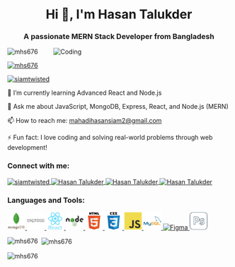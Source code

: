 <h1 align="center">Hi 👋, I'm Hasan Talukder</h1> <h3 align="center">A passionate MERN Stack Developer from Bangladesh</h3> <img align="right" alt="Coding" width="400" src="https://media2.giphy.com/media/qgQUggAC3Pfv687qPC/giphy.gif"> <p align="left"> <img src="https://komarev.com/ghpvc/?username=mhs676&label=Profile%20views&color=0e75b6&style=flat" alt="mhs676" /> </p> <p align="left"> <a href="https://github.com/ryo-ma/github-profile-trophy"> <img src="https://github-profile-trophy.vercel.app/?username=mhs676" alt="mhs676" /> </a> </p> <p align="left"> <a href="https://twitter.com/siamtwisted" target="blank"> <img src="https://img.shields.io/twitter/follow/siamtwisted?logo=twitter&style=for-the-badge" alt="siamtwisted" /> </a> </p>
🌱 I’m currently learning Advanced React and Node.js

💬 Ask me about JavaScript, MongoDB, Express, React, and Node.js (MERN)

📫 How to reach me: mahadihasansiam2@gmail.com

⚡ Fun fact: I love coding and solving real-world problems through web development!

<h3 align="left">Connect with me:</h3> <p align="left"> <a href="https://twitter.com/siamtwisted" target="blank"> <img align="center" src="https://raw.githubusercontent.com/rahuldkjain/github-profile-readme-generator/master/src/images/icons/Social/twitter.svg" alt="siamtwisted" height="30" width="40" /> </a> <a href="https://linkedin.com/in/hasan-talukder-479920201/" target="blank"> <img align="center" src="https://raw.githubusercontent.com/rahuldkjain/github-profile-readme-generator/master/src/images/icons/Social/linked-in-alt.svg" alt="Hasan Talukder" height="30" width="40" /> </a> <a href="https://www.facebook.com/profile.php?id=100004423950479" target="blank"> <img align="center" src="https://raw.githubusercontent.com/rahuldkjain/github-profile-readme-generator/master/src/images/icons/Social/facebook.svg" alt="Hasan Talukder" height="30" width="40" /> </a> <a href="https://www.behance.net/hasantalukder110" target="blank"> <img align="center" src="https://raw.githubusercontent.com/rahuldkjain/github-profile-readme-generator/master/src/images/icons/Social/behance.svg" alt="Hasan Talukder" height="30" width="40" /> </a> </p> <h3 align="left">Languages and Tools:</h3> <p align="left"> <a href="https://www.mongodb.com/" target="_blank" rel="noreferrer"> <img src="https://raw.githubusercontent.com/devicons/devicon/master/icons/mongodb/mongodb-original-wordmark.svg" alt="MongoDB" width="40" height="40"/> </a> <a href="https://expressjs.com/" target="_blank" rel="noreferrer"> <img src="https://raw.githubusercontent.com/devicons/devicon/master/icons/express/express-original-wordmark.svg" alt="Express" width="40" height="40"/> </a> <a href="https://reactjs.org/" target="_blank" rel="noreferrer"> <img src="https://raw.githubusercontent.com/devicons/devicon/master/icons/react/react-original-wordmark.svg" alt="React" width="40" height="40"/> </a> <a href="https://nodejs.org/" target="_blank" rel="noreferrer"> <img src="https://raw.githubusercontent.com/devicons/devicon/master/icons/nodejs/nodejs-original-wordmark.svg" alt="Node.js" width="40" height="40"/> </a> <a href="https://www.w3.org/html/" target="_blank" rel="noreferrer"> <img src="https://raw.githubusercontent.com/devicons/devicon/master/icons/html5/html5-original-wordmark.svg" alt="HTML5" width="40" height="40"/> </a> <a href="https://www.w3schools.com/css/" target="_blank" rel="noreferrer"> <img src="https://raw.githubusercontent.com/devicons/devicon/master/icons/css3/css3-original-wordmark.svg" alt="CSS3" width="40" height="40"/> </a> <a href="https://developer.mozilla.org/en-US/docs/Web/JavaScript" target="_blank" rel="noreferrer"> <img src="https://raw.githubusercontent.com/devicons/devicon/master/icons/javascript/javascript-original.svg" alt="JavaScript" width="40" height="40"/> </a> <a href="https://www.mysql.com/" target="_blank" rel="noreferrer"> <img src="https://raw.githubusercontent.com/devicons/devicon/master/icons/mysql/mysql-original-wordmark.svg" alt="MySQL" width="40" height="40"/> </a> <a href="https://www.figma.com/" target="_blank" rel="noreferrer"> <img src="https://www.vectorlogo.zone/logos/figma/figma-icon.svg" alt="Figma" width="40" height="40"/> </a> <a href="https://www.photoshop.com/en" target="_blank" rel="noreferrer"> <img src="https://raw.githubusercontent.com/devicons/devicon/master/icons/photoshop/photoshop-line.svg" alt="Photoshop" width="40" height="40"/> </a> </p> <p> <img align="left" src="https://github-readme-stats.vercel.app/api/top-langs?username=mhs676&show_icons=true&locale=en&layout=compact" alt="mhs676" /> </p> <p>&nbsp; <img align="center" src="https://github-readme-stats.vercel.app/api?username=mhs676&show_icons=true&locale=en" alt="mhs676" /> </p> <p> <img align="center" src="https://github-readme-streak-stats.herokuapp.com/?user=mhs676&" alt="mhs676" /> </p>

